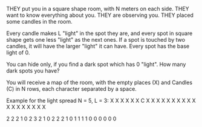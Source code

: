 THEY put you in a square shape room, with N meters on each side.
THEY want to know everything about you.
THEY are observing you.
THEY placed some candles in the room.

Every candle makes L "light" in the spot they are, and every spot in square shape gets one less "light" as the next ones. If a spot is touched by two candles, it will have the larger "light" it can have. Every spot has the base light of 0.

You can hide only, if you find a dark spot which has 0 "light".
How many dark spots you have?

You will receive a map of the room, with the empty places (X) and Candles (C) in N rows, each character separated by a space.

Example for the light spread N = 5, L = 3:
X X X X X
X C X X X
X X X X X
X X X X X
X X X X X

2 2 2 1 0
2 3 2 1 0
2 2 2 1 0
1 1 1 1 0
0 0 0 0 0
